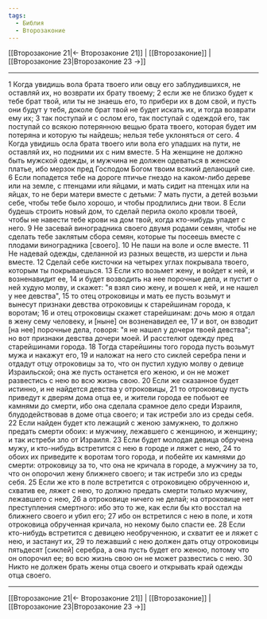 ```yaml
---
tags:
  - Библия
  - Второзаконие
---
```

[[Второзаконие 21|← Второзаконие 21]] | [[Второзаконие]] | [[Второзаконие 23|Второзаконие 23 →]]

---
1 Когда увидишь вола брата твоего или овцу его заблудившихся, не оставляй их, но возврати их брату твоему;
2 если же не близко будет к тебе брат твой, или ты не знаешь его, то прибери их в дом свой, и пусть они будут у тебя, доколе брат твой не будет искать их, и тогда возврати ему их;
3 так поступай и с ослом его, так поступай с одеждой его, так поступай со всякою потерянною вещью брата твоего, которая будет им потеряна и которую ты найдешь; нельзя тебе уклоняться от сего.
4 Когда увидишь осла брата твоего или вола его упадших на пути, не оставляй их, но подними их с ним вместе.
5 На женщине не должно быть мужской одежды, и мужчина не должен одеваться в женское платье, ибо мерзок пред Господом Богом твоим всякий делающий сие.
6 Если попадется тебе на дороге птичье гнездо на каком-либо дереве или на земле, с птенцами или яйцами, и мать сидит на птенцах или на яйцах, то не бери матери вместе с детьми:
7 мать пусти, а детей возьми себе, чтобы тебе было хорошо, и чтобы продлились дни твои.
8 Если будешь строить новый дом, то сделай перила около кровли твоей, чтобы не навести тебе крови на дом твой, когда кто-нибудь упадет с него.
9 Не засевай виноградника своего двумя родами семян, чтобы не сделать тебе заклятым сбора семян, которые ты посеешь вместе с плодами виноградника [своего].
10 Не паши на воле и осле вместе.
11 Не надевай одежды, сделанной из разных веществ, из шерсти и льна вместе.
12 Сделай себе кисточки на четырех углах покрывала твоего, которым ты покрываешься.
13 Если кто возьмет жену, и войдет к ней, и возненавидит ее,
14 и будет возводить на нее порочные дела, и пустит о ней худую молву, и скажет: "я взял сию жену, и вошел к ней, и не нашел у нее девства",
15 то отец отроковицы и мать ее пусть возьмут и вынесут признаки девства отроковицы к старейшинам города, к воротам;
16 и отец отроковицы скажет старейшинам: дочь мою я отдал в жену сему человеку, и [ныне] он возненавидел ее,
17 и вот, он взводит [на нее] порочные дела, говоря: "я не нашел у дочери твоей девства"; но вот признаки девства дочери моей. И расстелют одежду пред старейшинами города.
18 Тогда старейшины того города пусть возьмут мужа и накажут его,
19 и наложат на него сто сиклей серебра пени и отдадут отцу отроковицы за то, что он пустил худую молву о девице Израильской; она же пусть останется его женою, и он не может развестись с нею во всю жизнь свою.
20 Если же сказанное будет истинно, и не найдется девства у отроковицы,
21 то отроковицу пусть приведут к дверям дома отца ее, и жители города ее побьют ее камнями до смерти, ибо она сделала срамное дело среди Израиля, блудодействовав в доме отца своего; и так истреби зло из среды себя.
22 Если найден будет кто лежащий с женою замужнею, то должно предать смерти обоих: и мужчину, лежавшего с женщиною, и женщину; и так истреби зло от Израиля.
23 Если будет молодая девица обручена мужу, и кто-нибудь встретится с нею в городе и ляжет с нею,
24 то обоих их приведите к воротам того города, и побейте их камнями до смерти: отроковицу за то, что она не кричала в городе, а мужчину за то, что он опорочил жену ближнего своего; и так истреби зло из среды себя.
25 Если же кто в поле встретится с отроковицею обрученною и, схватив ее, ляжет с нею, то должно предать смерти только мужчину, лежавшего с нею,
26 а отроковице ничего не делай; на отроковице нет преступления смертного: ибо это то же, как если бы кто восстал на ближнего своего и убил его;
27 ибо он встретился с нею в поле, и хотя отроковица обрученная кричала, но некому было спасти ее.
28 Если кто-нибудь встретится с девицею необрученною, и схватит ее и ляжет с нею, и застанут их,
29 то лежавший с нею должен дать отцу отроковицы пятьдесят [сиклей] серебра, а она пусть будет его женою, потому что он опорочил ее; во всю жизнь свою он не может развестись с нею.
30 Никто не должен брать жены отца своего и открывать край одежды отца своего.

---
[[Второзаконие 21|← Второзаконие 21]] | [[Второзаконие]] | [[Второзаконие 23|Второзаконие 23 →]]